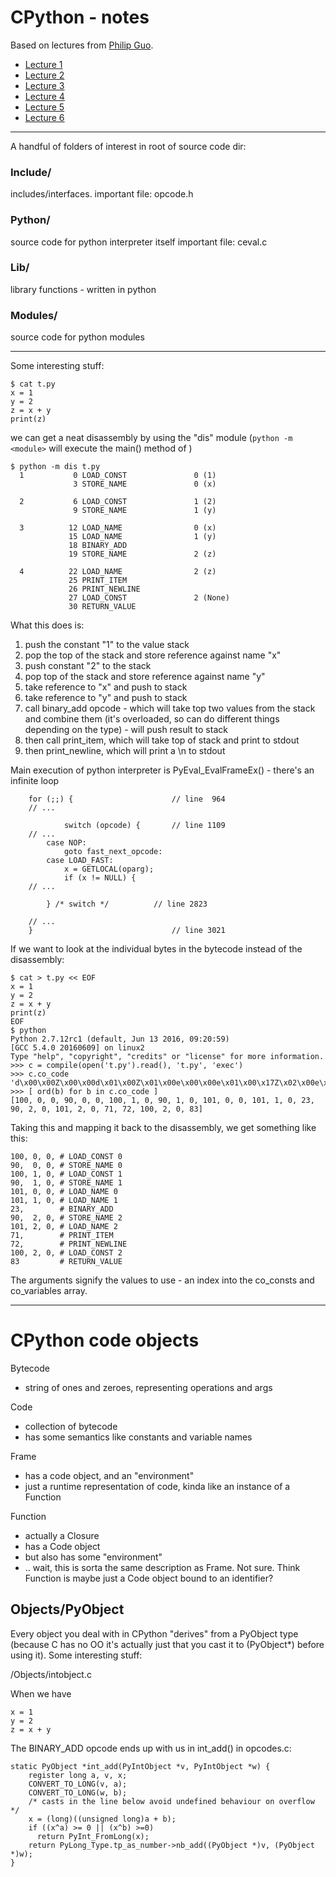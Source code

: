 # CPython - notes

Based on lectures from [Philip Guo](https://www.youtube.com/watch?v=LhadeL7_EIU&list=PLwyG5wA5gIzgTFj5KgJJ15lxq5Cv6lo_0).

* [Lecture 1](https://www.youtube.com/watch?v=dJD9mLPCkuc&list=PLwyG5wA5gIzgTFj5KgJJ15lxq5Cv6lo_0&index=1)
* [Lecture 2](https://www.youtube.com/watch?v=dJD9mLPCkuc&list=PLwyG5wA5gIzgTFj5KgJJ15lxq5Cv6lo_0&index=2)
* [Lecture 3](https://www.youtube.com/watch?v=dJD9mLPCkuc&list=PLwyG5wA5gIzgTFj5KgJJ15lxq5Cv6lo_0&index=3)
* [Lecture 4](https://www.youtube.com/watch?v=dJD9mLPCkuc&list=PLwyG5wA5gIzgTFj5KgJJ15lxq5Cv6lo_0&index=4)
* [Lecture 5](https://www.youtube.com/watch?v=dJD9mLPCkuc&list=PLwyG5wA5gIzgTFj5KgJJ15lxq5Cv6lo_0&index=5)
* [Lecture 6](https://www.youtube.com/watch?v=dJD9mLPCkuc&list=PLwyG5wA5gIzgTFj5KgJJ15lxq5Cv6lo_0&index=6)

--------

A handful of folders of interest in root of source code dir:

### Include/
includes/interfaces.
important file: opcode.h

### Python/
source code for python interpreter itself
important file: ceval.c

### Lib/
library functions - written in python 

### Modules/
source code for python modules

--------

Some interesting stuff:

```
$ cat t.py
x = 1
y = 2
z = x + y
print(z)
```

we can get a neat disassembly by using the "dis" module (`python -m  <module>` will execute the main() method of <module>)

```
$ python -m dis t.py
  1           0 LOAD_CONST               0 (1)
              3 STORE_NAME               0 (x)

  2           6 LOAD_CONST               1 (2)
              9 STORE_NAME               1 (y)

  3          12 LOAD_NAME                0 (x)
             15 LOAD_NAME                1 (y)
             18 BINARY_ADD
             19 STORE_NAME               2 (z)

  4          22 LOAD_NAME                2 (z)
             25 PRINT_ITEM
             26 PRINT_NEWLINE
             27 LOAD_CONST               2 (None)
             30 RETURN_VALUE
```

What this does is:

1. push the constant "1" to the value stack
2. pop the top of the stack and store reference against name "x"
3. push constant "2" to the stack
4. pop top of the stack and store reference against name "y"
5. take reference to "x" and push to stack
6. take reference to "y" and push to stack
7. call binary_add opcode - which will take top two values from the stack and combine them (it's overloaded, so can do different things depending on the type) - will push result to stack
8. then call print_item, which will take top of stack and print to stdout
9. then print_newline, which will print a \n to stdout

Main execution of python interpreter is PyEval_EvalFrameEx() - there's an infinite loop

```
    for (;;) {                      // line  964
    // ...

            switch (opcode) {       // line 1109
    // ...
		case NOP:
			goto fast_next_opcode:
		case LOAD_FAST:
			x = GETLOCAL(oparg);
			if (x != NULL) {
    // ...
			
	    } /* switch */          // line 2823

    // ...
    }                               // line 3021
```

If we want to look at the individual bytes in the bytecode instead of the disassembly:
```
$ cat > t.py << EOF
x = 1
y = 2
z = x + y
print(z)
EOF
$ python
Python 2.7.12rc1 (default, Jun 13 2016, 09:20:59) 
[GCC 5.4.0 20160609] on linux2
Type "help", "copyright", "credits" or "license" for more information.
>>> c = compile(open('t.py').read(), 't.py', 'exec')
>>> c.co_code
'd\x00\x00Z\x00\x00d\x01\x00Z\x01\x00e\x00\x00e\x01\x00\x17Z\x02\x00e\x02\x00GHd\x02\x00S'
>>> [ ord(b) for b in c.co_code ]
[100, 0, 0, 90, 0, 0, 100, 1, 0, 90, 1, 0, 101, 0, 0, 101, 1, 0, 23, 90, 2, 0, 101, 2, 0, 71, 72, 100, 2, 0, 83]
```

Taking this and mapping it back to the disassembly, we get something like this:

```
100, 0, 0, # LOAD_CONST 0
90,  0, 0, # STORE_NAME 0
100, 1, 0, # LOAD_CONST 1
90,  1, 0, # STORE_NAME 1
101, 0, 0, # LOAD_NAME 0
101, 1, 0, # LOAD_NAME 1
23,        # BINARY_ADD
90,  2, 0, # STORE_NAME 2
101, 2, 0, # LOAD_NAME 2
71,        # PRINT_ITEM
72,        # PRINT_NEWLINE
100, 2, 0, # LOAD_CONST 2
83         # RETURN_VALUE
```

The arguments signify the values to use - an index into the co_consts and co_variables array.

------



# CPython code objects

Bytecode
- string of ones and zeroes, representing operations and args

Code
- collection of bytecode 
- has some semantics like constants and variable names

Frame
- has a code object, and an "environment"
- just a runtime representation of code, kinda like an instance of a Function

Function
- actually a Closure
- has a Code object
- but also has some "environment"
- .. wait, this is sorta the same description as Frame. Not sure. Think Function is maybe just a Code object bound to an identifier?

## Objects/PyObject

Every object you deal with in CPython "derives" from a PyObject type (because C has no OO it's actually just that you cast it to (PyObject*) before using it). Some interesting stuff:

/Objects/intobject.c

When we have 

```
x = 1
y = 2
z = x + y
```

The BINARY_ADD opcode ends up with us in int_add() in opcodes.c:

```
static PyObject *int_add(PyIntObject *v, PyIntObject *w) {
    register long a, v, x;
    CONVERT_TO_LONG(v, a);
    CONVERT_TO_LONG(w, b);
    /* casts in the line below avoid undefined behaviour on overflow */
    x = (long)((unsigned long)a + b);
    if ((x^a) >= 0 || (x^b) >=0)
      return PyInt_FromLong(x);
    return PyLong_Type.tp_as_number->nb_add((PyObject *)v, (PyObject *)w);
}
```

